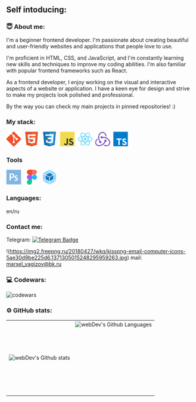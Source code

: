 ## Self intoducing:

### 😇 About me: 
I'm a beginner frontend developer. I'm passionate about creating beautiful and user-friendly websites and applications that people love to use.

I'm proficient in HTML, CSS, and JavaScript, and I'm constantly learning new skills and techniques to improve my coding abilities. I'm also familiar with popular frontend frameworks such as React.

As a frontend developer, I enjoy working on the visual and interactive aspects of a website or application. I have a keen eye for design and strive to make my projects look polished and professional.

By the way you can check my main projects in pinned repositories! :)


### My stack:
<div>
  <img src="https://github.com/devicons/devicon/blob/master/icons/git/git-original.svg" title="git" alt="git" width="40" height="40"/>&nbsp
  <img src="https://github.com/devicons/devicon/blob/master/icons/html5/html5-original.svg" title="html5" alt="html5" width="40" height="40"/>&nbsp
  <img src="https://github.com/devicons/devicon/blob/master/icons/css3/css3-original.svg" title="css" alt="css" width="40" height="40"/>&nbsp
  <img src="https://github.com/devicons/devicon/blob/master/icons/javascript/javascript-original.svg" title="javascript" alt="javascript" width="40" height="40"/>&nbsp
  <img src="https://github.com/devicons/devicon/blob/master/icons/react/react-original.svg" title="reactjs" alt="reactjs" width="40" height="40"/>&nbsp
  <img src="https://github.com/devicons/devicon/blob/master/icons/redux/redux-original.svg" title="redux/redux-toolkit" alt="redux/redux-toolkit" width="40" height="40"/>&nbsp
  <img src="https://github.com/devicons/devicon/blob/master/icons/typescript/typescript-original.svg" title="typescript" alt="typescript" width="40" height="40"/>&nbsp
</div>


### Tools
<div>
  <img src="https://github.com/devicons/devicon/blob/master/icons/photoshop/photoshop-plain.svg" title="photoshop" alt="photoshop" width="40" height="40"/>&nbsp;
  <img src="https://github.com/devicons/devicon/blob/master/icons/figma/figma-original.svg" title="figma" alt="figma" width="40" height="40"/>&nbsp;
  <img src="https://github.com/devicons/devicon/blob/master/icons/webpack/webpack-original.svg" title="webpack" alt="webpack" width="40" height="40"/>&nbsp;
</div>

### Languages:
en/ru

### Contact me:
Telegram:
[![Telegram Badge](https://img.shields.io/badge/-sxkzxqw-blue?style=flat&logo=Telegram&logoColor=white)](https://t.me/sxkzxqw)

!(https://img2.freepng.ru/20180427/wkq/kisspng-email-computer-icons-5ae30d9be225d6.1371305015248295959263.jpg) mail:
marsel_vagizov@bk.ru

### 💻 Codewars:

![codewars](https://www.codewars.com/users/sxkzxqw/badges/large)


### ⚙️ GitHub stats:

<table>
  <tr>
    <td>
      <img align="left" src="http://github-readme-streak-stats.herokuapp.com?user=sxkzxqw&theme=dark&background=000000" alt="webDev's Github stats" />
    </td>
    <td>
      <img height="195px" align="right" alt="webDev's Github Languages" src="https://github-readme-stats-sigma-five.vercel.app/api/top-langs/?username=sxkzxqw&layout=compact&theme=vision-friendly-dark&count_private=true&show_icons=true" />
    </td>
  </tr>
</table>
